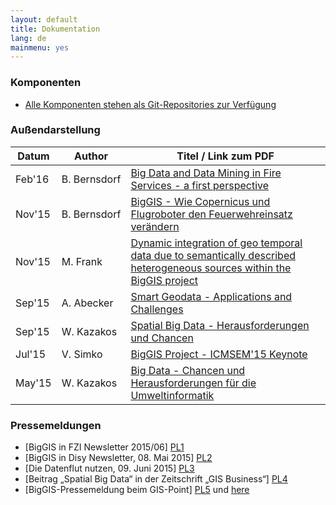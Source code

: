 ```yaml
---
layout: default
title: Dokumentation
lang: de
mainmenu: yes
---
```


### Komponenten
* [Alle Komponenten stehen als Git-Repositories zur Verfügung](https://github.com/biggis-project)

### Außendarstellung

Datum | Author            | Titel / Link zum PDF
------|-------------------|---------------------------------------------------------------
Feb'16| B.&nbsp;Bernsdorf | [Big Data and Data Mining in Fire Services - a first perspective][7]
Nov'15| B.&nbsp;Bernsdorf | [BigGIS - Wie Copernicus und Flugroboter den Feuerwehreinsatz verändern][1]
Nov'15| M. Frank          | [Dynamic integration of geo temporal data due to semantically described heterogeneous sources within the BigGIS project][6]
Sep'15| A. Abecker        | [Smart Geodata - Applications and Challenges][2]
Sep'15| W. Kazakos        | [Spatial Big Data - Herausforderungen und Chancen][3]
Jul'15| V. Simko          | [BigGIS Project - ICMSEM'15 Keynote][5]
May'15| W. Kazakos        | [Big Data - Chancen und Herausforderungen für die Umweltinformatik][4]


[1]: https://amazonas.fzi.de/smw/sites/fzi.de.biggis/images/4/4e/20151105_BigGIS_und_Copernicus_f%C3%BCr_MRM.pdf
[2]: https://amazonas.fzi.de/smw/sites/fzi.de.biggis/images/b/bb/Aab-INFORMATIK-2015.pdf
[3]: https://amazonas.fzi.de/smw/sites/fzi.de.biggis/images/5/5b/Wk-INTERGEO-2015.pdf
[4]: https://amazonas.fzi.de/smw/sites/fzi.de.biggis/images/8/89/Wk-akuis-2016-big-data.pdf
[5]: https://amazonas.fzi.de/smw/sites/fzi.de.biggis/images/0/04/ICMSEM15_BigGIS_2015-07-22.pdf
[6]: https://amazonas.fzi.de/smw/sites/fzi.de.biggis/images/f/f1/Dynamic_integration_of_geo_temporal_data_due_to_semantically_described_heterogeneous_sources_within_the_BigGIS_project.pdf
[7]: https://amazonas.fzi.de/smw/sites/fzi.de.biggis/images/5/5f/20160202_BigGIS_for_Fire_Services.pdf

###  Pressemeldungen

 - [BigGIS in FZI Newsletter 2015/06]             [PL1]
 - [BigGIS in Disy Newsletter, 08. Mai 2015]      [PL2]
 - [Die Datenflut nutzen, 09. Juni 2015]          [PL3]
 - [Beitrag „Spatial Big Data“ in der Zeitschrift
   „GIS Business“]                                [PL4]
 - [BigGIS-Pressemeldung beim GIS-Point]          [PL5] und [here][PL6]

[PL1]: https://amazonas.fzi.de/biggis/index.php/BigGIS_in_FZI_Newsletter_2015/06
[PL2]: http://www.disy.net/aktuelles/newsletter/newsletterartikel/artikel/2955.html
[PL3]: http://www.disy.net/aktuelles/presse/presseartikel/artikel/2963.html
[PL4]: http://www.disy.net/fileadmin/common/dokumente/aktuell/presse/pressespiegel/2015_Ausgabe_3_2015_gis.Business_Beitrag_Spatial_Big_Data_gis.Business_Disy.pdf
[PL5]: http://gispoint.de/news-einzelansicht/1509-die-datenflut-nutzen.html
[PL6]: http://www.gis-news.de/biggis-nutzen-ziehen-aus-der-wachsenden-geodatenflut/
